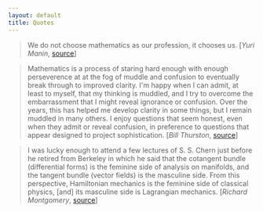 ```yaml
---
layout: default
title: Quotes
---
```

> We do not choose mathematics as our profession, it chooses us. [*Yuri Manin*, [source](http://www.ams.org/notices/200910/rtx091001268p.pdf)]

> Mathematics is a process of staring hard enough with enough perseverence at at the fog of muddle and confusion to eventually break through to improved clarity. I'm happy when I can admit, at least to myself, that my thinking is muddled, and I try to overcome the embarrassment that I might reveal ignorance or confusion.
> Over the years, this has helped me develop clarity in some things, but I remain muddled in many others.
> I enjoy questions that seem honest, even when they admit or reveal confusion, in preference to questions that appear designed to project sophistication. [*Bill Thurston*, [source](http://mathoverflow.net/users/9062/bill-thurston)]

> I was lucky enough to attend a few lectures of S. S. Chern just before he retired from Berkeley in which he said that the cotangent bundle (differential forms) is the feminine side of analysis on manifolds, and the tangent bundle (vector fields) is the masculine side. From this perspective, Hamiltonian mechanics is the feminine side of classical physics, [and] its masculine side is Lagrangian mechanics. [*Richard Montgomery*, [source](http://people.ucsc.edu/~rmont/papers/Symm_in_Mech_Review.PDF)]
